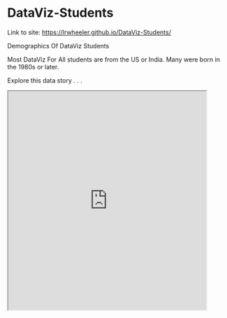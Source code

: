 # DataViz-Students

Link to site: https://lrwheeler.github.io/DataViz-Students/

Demographics Of DataViz Students

Most DataViz For All students are from the US or India. Many were born in the 1980s or later.

Explore this data story . . .
<iframe src=https://public.tableau.com/views/DataVizStudentDemographics/Dashboard1?:showVizHome=no&:embed=true” width="90%" height="500" ></iframe>

